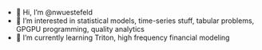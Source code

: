 - 👋 Hi, I’m @nwuestefeld
- 👀 I’m interested in statistical models, time-series stuff, tabular problems, GPGPU programming, quality analytics
- 🌱 I’m currently learning Triton, high frequency financial modeling


<!---
nwuestefeld/nwuestefeld is a ✨ special ✨ repository because its `README.md` (this file) appears on your GitHub profile.
You can click the Preview link to take a look at your changes.
--->
